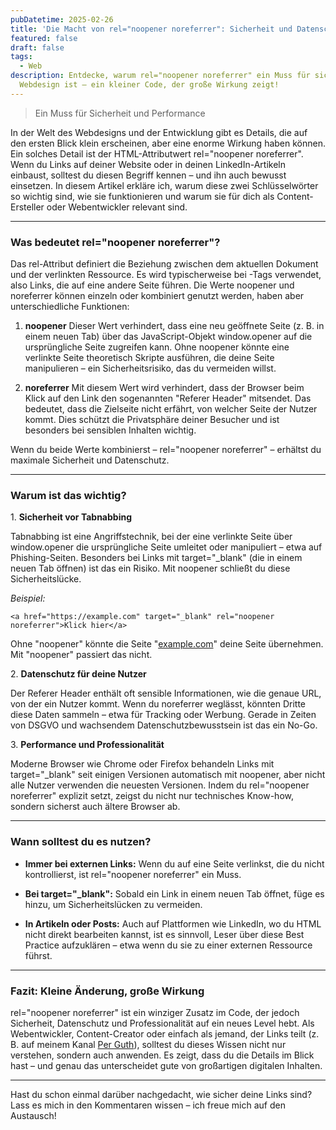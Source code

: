 ```yaml
---
pubDatetime: 2025-02-26
title: 'Die Macht von rel="noopener noreferrer": Sicherheit und Datenschutz im Web'
featured: false
draft: false
tags:
  - Web
description: Entdecke, warum rel="noopener noreferrer" ein Muss für sicheres
  Webdesign ist – ein kleiner Code, der große Wirkung zeigt!
---
```

> Ein Muss für Sicherheit und Performance

In der Welt des Webdesigns und der Entwicklung gibt es Details, die auf den ersten Blick klein erscheinen, aber eine enorme Wirkung haben können. Ein solches Detail ist der HTML-Attributwert rel="noopener noreferrer". Wenn du Links auf deiner Website oder in deinen LinkedIn-Artikeln einbaust, solltest du diesen Begriff kennen – und ihn auch bewusst einsetzen. In diesem Artikel erkläre ich, warum diese zwei Schlüsselwörter so wichtig sind, wie sie funktionieren und warum sie für dich als Content-Ersteller oder Webentwickler relevant sind.

* * *

### Was bedeutet rel="noopener noreferrer"?

Das rel-Attribut definiert die Beziehung zwischen dem aktuellen Dokument und der verlinkten Ressource. Es wird typischerweise bei <a>-Tags verwendet, also Links, die auf eine andere Seite führen. Die Werte noopener und noreferrer können einzeln oder kombiniert genutzt werden, haben aber unterschiedliche Funktionen:

1.  **noopener** Dieser Wert verhindert, dass eine neu geöffnete Seite (z. B. in einem neuen Tab) über das JavaScript-Objekt window.opener auf die ursprüngliche Seite zugreifen kann. Ohne noopener könnte eine verlinkte Seite theoretisch Skripte ausführen, die deine Seite manipulieren – ein Sicherheitsrisiko, das du vermeiden willst.
    
2.  **noreferrer** Mit diesem Wert wird verhindert, dass der Browser beim Klick auf den Link den sogenannten "Referer Header" mitsendet. Das bedeutet, dass die Zielseite nicht erfährt, von welcher Seite der Nutzer kommt. Dies schützt die Privatsphäre deiner Besucher und ist besonders bei sensiblen Inhalten wichtig.
    

Wenn du beide Werte kombinierst – rel="noopener noreferrer" – erhältst du maximale Sicherheit und Datenschutz.

* * *

### Warum ist das wichtig?

1\. **Sicherheit vor Tabnabbing**

Tabnabbing ist eine Angriffstechnik, bei der eine verlinkte Seite über window.opener die ursprüngliche Seite umleitet oder manipuliert – etwa auf Phishing-Seiten. Besonders bei Links mit target="\_blank" (die in einem neuen Tab öffnen) ist das ein Risiko. Mit noopener schließt du diese Sicherheitslücke.

_Beispiel:_

```
<a href="https://example.com" target="_blank" rel="noopener noreferrer">Klick hier</a>
```

Ohne "noopener" könnte die Seite "[example.com](http://example.com)" deine Seite übernehmen. Mit "noopener" passiert das nicht.

2\. **Datenschutz für deine Nutzer**

Der Referer Header enthält oft sensible Informationen, wie die genaue URL, von der ein Nutzer kommt. Wenn du noreferrer weglässt, könnten Dritte diese Daten sammeln – etwa für Tracking oder Werbung. Gerade in Zeiten von DSGVO und wachsendem Datenschutzbewusstsein ist das ein No-Go.

3\. **Performance und Professionalität**

Moderne Browser wie Chrome oder Firefox behandeln Links mit target="\_blank" seit einigen Versionen automatisch mit noopener, aber nicht alle Nutzer verwenden die neuesten Versionen. Indem du rel="noopener noreferrer" explizit setzt, zeigst du nicht nur technisches Know-how, sondern sicherst auch ältere Browser ab.

* * *

### Wann solltest du es nutzen?

*   **Immer bei externen Links:** Wenn du auf eine Seite verlinkst, die du nicht kontrollierst, ist rel="noopener noreferrer" ein Muss.
    
*   **Bei target="\_blank":** Sobald ein Link in einem neuen Tab öffnet, füge es hinzu, um Sicherheitslücken zu vermeiden.
    
*   **In Artikeln oder Posts:** Auch auf Plattformen wie LinkedIn, wo du HTML nicht direkt bearbeiten kannst, ist es sinnvoll, Leser über diese Best Practice aufzuklären – etwa wenn du sie zu einer externen Ressource führst.
    

* * *

### Fazit: Kleine Änderung, große Wirkung

rel="noopener noreferrer" ist ein winziger Zusatz im Code, der jedoch Sicherheit, Datenschutz und Professionalität auf ein neues Level hebt. Als Webentwickler, Content-Creator oder einfach als jemand, der Links teilt (z. B. auf meinem Kanal [Per Guth](https://www.linkedin.com/in/perguth/)), solltest du dieses Wissen nicht nur verstehen, sondern auch anwenden. Es zeigt, dass du die Details im Blick hast – und genau das unterscheidet gute von großartigen digitalen Inhalten.

* * *

Hast du schon einmal darüber nachgedacht, wie sicher deine Links sind? Lass es mich in den Kommentaren wissen – ich freue mich auf den Austausch!